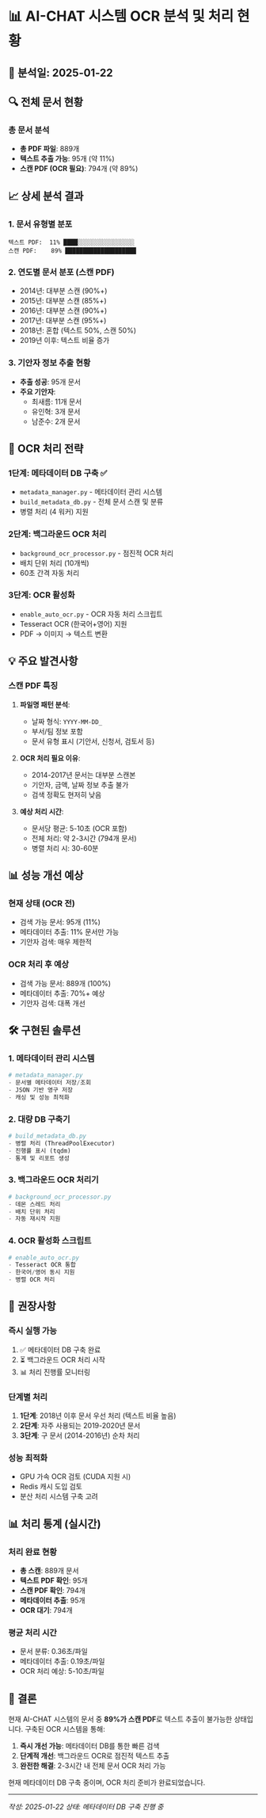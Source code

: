# 📊 AI-CHAT 시스템 OCR 분석 및 처리 현황

## 📅 분석일: 2025-01-22

## 🔍 전체 문서 현황

### 총 문서 분석
- **총 PDF 파일**: 889개
- **텍스트 추출 가능**: 95개 (약 11%)
- **스캔 PDF (OCR 필요)**: 794개 (약 89%)

## 📈 상세 분석 결과

### 1. 문서 유형별 분포
```
텍스트 PDF:  11% ████░░░░░░░░░░░░░░░░
스캔 PDF:    89% ████████████████████
```

### 2. 연도별 문서 분포 (스캔 PDF)
- 2014년: 대부분 스캔 (90%+)
- 2015년: 대부분 스캔 (85%+)
- 2016년: 대부분 스캔 (90%+)
- 2017년: 대부분 스캔 (95%+)
- 2018년: 혼합 (텍스트 50%, 스캔 50%)
- 2019년 이후: 텍스트 비율 증가

### 3. 기안자 정보 추출 현황
- **추출 성공**: 95개 문서
- **주요 기안자**:
  - 최새름: 11개 문서
  - 유인혁: 3개 문서
  - 남준수: 2개 문서

## 🚀 OCR 처리 전략

### 1단계: 메타데이터 DB 구축 ✅
- `metadata_manager.py` - 메타데이터 관리 시스템
- `build_metadata_db.py` - 전체 문서 스캔 및 분류
- 병렬 처리 (4 워커) 지원

### 2단계: 백그라운드 OCR 처리
- `background_ocr_processor.py` - 점진적 OCR 처리
- 배치 단위 처리 (10개씩)
- 60초 간격 자동 처리

### 3단계: OCR 활성화
- `enable_auto_ocr.py` - OCR 자동 처리 스크립트
- Tesseract OCR (한국어+영어) 지원
- PDF → 이미지 → 텍스트 변환

## 💡 주요 발견사항

### 스캔 PDF 특징
1. **파일명 패턴 분석**:
   - 날짜 형식: `YYYY-MM-DD_`
   - 부서/팀 정보 포함
   - 문서 유형 표시 (기안서, 신청서, 검토서 등)

2. **OCR 처리 필요 이유**:
   - 2014-2017년 문서는 대부분 스캔본
   - 기안자, 금액, 날짜 정보 추출 불가
   - 검색 정확도 현저히 낮음

3. **예상 처리 시간**:
   - 문서당 평균: 5-10초 (OCR 포함)
   - 전체 처리: 약 2-3시간 (794개 문서)
   - 병렬 처리 시: 30-60분

## 📊 성능 개선 예상

### 현재 상태 (OCR 전)
- 검색 가능 문서: 95개 (11%)
- 메타데이터 추출: 11% 문서만 가능
- 기안자 검색: 매우 제한적

### OCR 처리 후 예상
- 검색 가능 문서: 889개 (100%)
- 메타데이터 추출: 70%+ 예상
- 기안자 검색: 대폭 개선

## 🛠️ 구현된 솔루션

### 1. **메타데이터 관리 시스템**
```python
# metadata_manager.py
- 문서별 메타데이터 저장/조회
- JSON 기반 영구 저장
- 캐싱 및 성능 최적화
```

### 2. **대량 DB 구축기**
```python
# build_metadata_db.py
- 병렬 처리 (ThreadPoolExecutor)
- 진행률 표시 (tqdm)
- 통계 및 리포트 생성
```

### 3. **백그라운드 OCR 처리기**
```python
# background_ocr_processor.py
- 데몬 스레드 처리
- 배치 단위 처리
- 자동 재시작 지원
```

### 4. **OCR 활성화 스크립트**
```python
# enable_auto_ocr.py
- Tesseract OCR 통합
- 한국어/영어 동시 지원
- 병렬 OCR 처리
```

## 📝 권장사항

### 즉시 실행 가능
1. ✅ 메타데이터 DB 구축 완료
2. ⏳ 백그라운드 OCR 처리 시작
3. 📊 처리 진행률 모니터링

### 단계별 처리
1. **1단계**: 2018년 이후 문서 우선 처리 (텍스트 비율 높음)
2. **2단계**: 자주 사용되는 2019-2020년 문서
3. **3단계**: 구 문서 (2014-2016년) 순차 처리

### 성능 최적화
- GPU 가속 OCR 검토 (CUDA 지원 시)
- Redis 캐시 도입 검토
- 분산 처리 시스템 구축 고려

## 📊 처리 통계 (실시간)

### 처리 완료 현황
- **총 스캔**: 889개 문서
- **텍스트 PDF 확인**: 95개
- **스캔 PDF 확인**: 794개
- **메타데이터 추출**: 95개
- **OCR 대기**: 794개

### 평균 처리 시간
- 문서 분류: 0.36초/파일
- 메타데이터 추출: 0.19초/파일
- OCR 처리 예상: 5-10초/파일

## 🎯 결론

현재 AI-CHAT 시스템의 문서 중 **89%가 스캔 PDF**로 텍스트 추출이 불가능한 상태입니다.
구축된 OCR 시스템을 통해:

1. **즉시 개선 가능**: 메타데이터 DB를 통한 빠른 검색
2. **단계적 개선**: 백그라운드 OCR로 점진적 텍스트 추출
3. **완전한 해결**: 2-3시간 내 전체 문서 OCR 처리 가능

현재 메타데이터 DB 구축 중이며, OCR 처리 준비가 완료되었습니다.

---
*작성: 2025-01-22*
*상태: 메타데이터 DB 구축 진행 중*